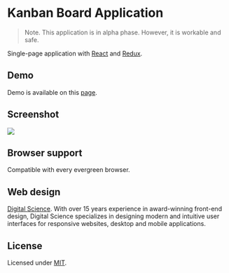 # Kanban Board Application
>Note. This application is in alpha phase. However, it is workable and safe.

Single-page application with [React](https://reactjs.org/) and [Redux](https://redux.js.org).

## Demo
Demo is available on this [page](https://heysafronov.github.io/fogga-kanban/dist/).

## Screenshot
<img src="https://raw.githubusercontent.com/heysafronov/mangosteen-chat/master/src/assets/img/mangosteen-chat.png">

## Browser support
Compatible with every evergreen browser.

## Web design
[Digital Science](http://digitalsciencestudios.com/). With over 15 years experience in award-winning front-end design, Digital Science specializes in designing modern and intuitive user interfaces for responsive websites, desktop and mobile applications.

## License
Licensed under [MIT](https://github.com/heysafronov/fogga-kanban/blob/master/LICENSE).